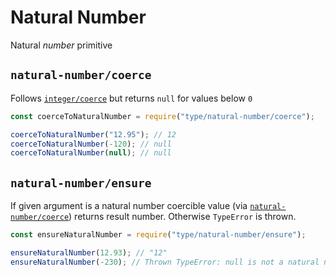 # Natural Number

Natural _number_ primitive








































<extoc></extoc>

## `natural-number/coerce`

Follows [`integer/coerce`](integer.md#integercoerce) but returns `null` for values below `0`

```javascript
const coerceToNaturalNumber = require("type/natural-number/coerce");

coerceToNaturalNumber("12.95"); // 12
coerceToNaturalNumber(-120); // null
coerceToNaturalNumber(null); // null
```

## `natural-number/ensure`

If given argument is a natural number coercible value (via [`natural-number/coerce`](#natural-numbercoerce)) returns result number.
Otherwise `TypeError` is thrown.

```javascript
const ensureNaturalNumber = require("type/natural-number/ensure");

ensureNaturalNumber(12.93); // "12"
ensureNaturalNumber(-230); // Thrown TypeError: null is not a natural number
```
